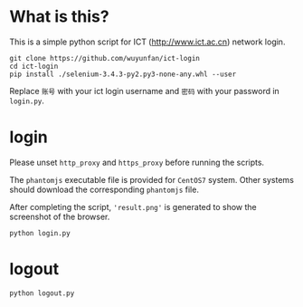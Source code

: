 # What is this?
This is a simple python script for ICT (http://www.ict.ac.cn) network login.

```
git clone https://github.com/wuyunfan/ict-login
cd ict-login
pip install ./selenium-3.4.3-py2.py3-none-any.whl --user
```

Replace `账号` with your ict login username and `密码` with your password in `login.py`.

# login
Please unset `http_proxy` and `https_proxy` before running the scripts.

The `phantomjs` executable file is provided for `CentOS7` system. Other systems should download the corresponding `phantomjs` file.

After completing the script, `'result.png'` is generated to show the screenshot of the browser.


```
python login.py
```
# logout
```
python logout.py
```

